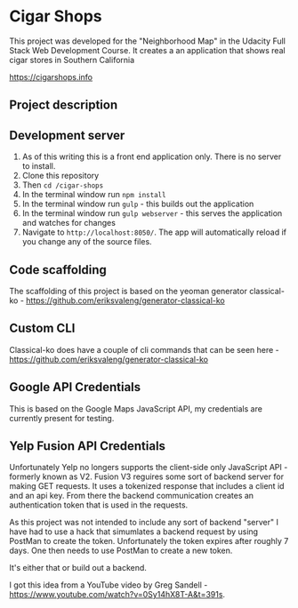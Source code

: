 # Cigar Shops

This project was developed for the "Neighborhood Map" in the Udacity Full Stack Web Development Course.  It creates a
an application that shows real cigar stores in Southern California

https://cigarshops.info

## Project description

## Development server

1. As of this writing this is a front end application only.  There is no server to install.
2. Clone this repository
7. Then `cd /cigar-shops`
8. In the terminal window run `npm install`
3. In the terminal window run `gulp` - this builds out the application
3. In the terminal window run `gulp webserver` - this serves the application and watches for changes
4. Navigate to `http://localhost:8050/`. The app will automatically reload if you change any of the source files.

## Code scaffolding

The scaffolding of this project is based on the yeoman generator classical-ko - https://github.com/eriksvaleng/generator-classical-ko

## Custom CLI

Classical-ko does have a couple of cli commands that can be seen here - https://github.com/eriksvaleng/generator-classical-ko

## Google API Credentials

This is based on the Google Maps JavaScript API, my credentials are currently present for testing.

## Yelp Fusion API Credentials

Unfortunately Yelp no longers supports the client-side only JavaScript API - formerly known as V2. Fusion V3 reguires some sort
of backend server for making GET requests. It uses a tokenized response that includes a client id and an api key.  From there
the backend communication creates an authentication token that is used in the requests.

As this project was not intended to include any sort of backend "server" I have had to use a hack that simumlates a backend
request by using PostMan to create the token.  Unfortunately the token expires after roughly 7 days.  One then needs to use
PostMan to create a new token.

It's either that or build out a backend.

I got this idea from a YouTube video by Greg Sandell - https://www.youtube.com/watch?v=0Sy14hX8T-A&t=391s.



